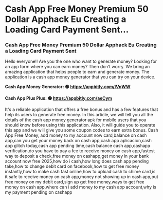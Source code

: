 # Cash App Free Money Premium 50 Dollar Apphack Eu Creating a Loading Card Payment Sent...

### Cash App Free Money Premium 50 Dollar Apphack Eu Creating a Loading Card Payment Sent 

Hello everyone!! Are you the one who want to generate money? Looking for an app form where you can earn money? Then don't worry. We bring an amazing application that helps people to earn and generate money. The application is a cash app money generator that you can try on your device.

<strong>Cash App Money Generator: 🟢 https://appbitly.com/IVqWW
</strong>

<strong>Cash App Plus Plus: 🟢 https://appbitly.com/aeCym
</strong>

It's a reliable application that offers a free bonus and has a few features that help its users to generate free money. In this article, we will tell you all the details of the cash app money generator apk for mobile users that you should know before using this application. Also, it will guide you to operate this app and we will give you some coupon codes to earn extra bonus. Cash App Free Money, add money to my account now card,balance on cash app,can you get your money back on cash app,cash app aplicacion,cash app glitch today,cash app pending time,cash balance cash app,cashapp verification,do you have to pay a fee to receive money on cash app,fastest way to deposit a check,free money on cashapp,get money in your bank account now free 2025,how do i cash,how long does cash app pending take,how to change debit card on facebook,how to get free money instantly,how to make cash fast online,how to upload cash to chime card,is it safe to receive money on cash app,money not showing up in cash app,put free money on my debit card,sign up get free money,ways to get free money on cash app,where can i add money to my cash app account,why is my payment pending on cashapp
